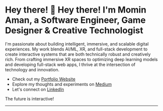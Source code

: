 # Hey there! 👋 Hey there! I'm Momin Aman, a Software Engineer, Game Designer & Creative Technologist
I'm passionate about building intelligent, immersive, and scalable digital experiences. My work blends AI/ML, XR, and full-stack development to create interactive systems that are both technically robust and creatively rich. From crafting immersive XR spaces to optimizing deep learning models and developing full-stack web apps, I thrive at the intersection of technology and innovation.

- Check out my [Portfolio Website](https://mominaman.com/)
- Explore my thoughts and experiments on [Medium](https://medium.com/@mominaman/)
- Let's connect on [LinkedIn](https://www.linkedin.com/in/mominaman/)

The future is interactive! 

---
